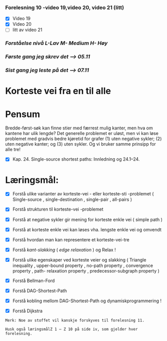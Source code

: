 ### Forelesning 10 -video 19,video 20, video 21 (litt)

-   [x] Video 19
-   [x] Video 20
-   [ ] litt av video 21

### _Forståelse nivå L-Lav M- Medium H- Høy_

### _Første gang jeg skrev det --> **05.11**_
### _Sist gang jeg leste på det --> **07.11**_

# **Korteste vei fra en til alle**

# Pensum
Bredde-først-søk kan finne stier med færrest mulig kanter, men hva om kantene
har ulik lengde? Det generelle problemet er uløst, men vi kan løse problemet med
gradvis bedre kjøretid for grafer (1) uten negative sykler; (2) uten negative kanter;
og (3) uten sykler. Og vi bruker samme prinsipp for alle tre!

- [x] Kap. 24. Single-source shortest paths: Innledning og 24.1–24.
  

# **Læringsmål:**
- [x] Forstå ulike varianter av korteste-vei - eller korteste-sti -problemet
( Single-source , single-destination , single-pair , all-pairs )
- [x] Forstå strukturen til korteste-vei -problemet
- [x] Forstå at negative sykler gir mening for korteste enkle vei ( simple path )
- [x] Forstå at korteste enkle vei kan løses vha. lengste enkle vei og omvendt
- [x] Forstå hvordan man kan representere et korteste-vei-tre

- [x] Forstå _kant-slakking_ ( _edge relaxation_ ) og Relax ! 

- [x] Forstå ulike egenskaper ved korteste veier og slakking
( Triangle inequality , upper-bound property , no-path property , convergence property , path-
relaxation property , predecessor-subgraph property )
- [x] Forstå Bellman-Ford
- [x] Forstå DAG-Shortest-Path

- [x] Forstå kobling mellom DAG-Shortest-Path og dynamiskprogrammering !
- [x] Forstå Dijkstra


```
Merk: Noe av stoffet vil kanskje forskyves til forelesning 11.

Husk også læringsmålZ 1 – Z 10 på side iv, som gjelder hver forelesning.
```